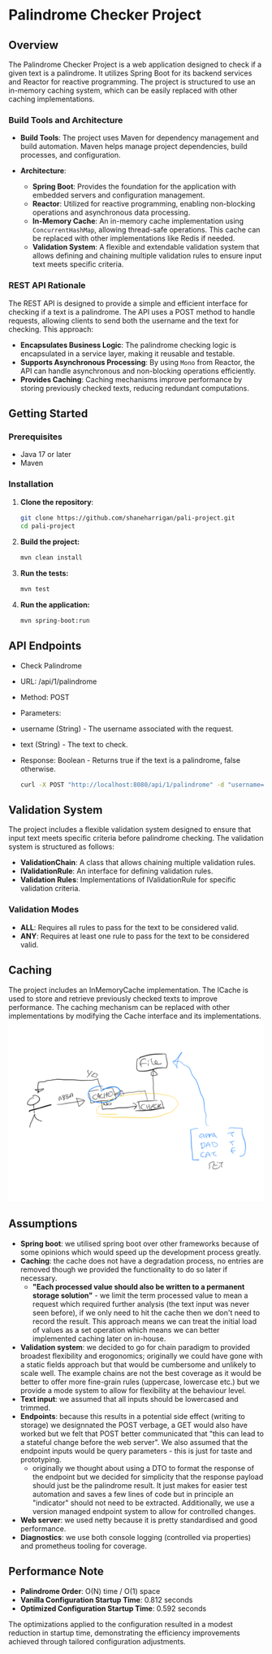 # Palindrome Checker Project

## Overview

The Palindrome Checker Project is a web application designed to check if a given text is a palindrome. It utilizes Spring Boot for its backend services and Reactor for reactive programming. The project is structured to use an in-memory caching system, which can be easily replaced with other caching implementations.

### Build Tools and Architecture

- **Build Tools**: The project uses Maven for dependency management and build automation. Maven helps manage project dependencies, build processes, and configuration.
  
- **Architecture**:
  - **Spring Boot**: Provides the foundation for the application with embedded servers and configuration management.
  - **Reactor**: Utilized for reactive programming, enabling non-blocking operations and asynchronous data processing.
  - **In-Memory Cache**: An in-memory cache implementation using `ConcurrentHashMap`, allowing thread-safe operations. This cache can be replaced with other implementations like Redis if needed.
  - **Validation System**: A flexible and extendable validation system that allows defining and chaining multiple validation rules to ensure input text meets specific criteria.

### REST API Rationale

The REST API is designed to provide a simple and efficient interface for checking if a text is a palindrome. The API uses a POST method to handle requests, allowing clients to send both the username and the text for checking. This approach:
- **Encapsulates Business Logic**: The palindrome checking logic is encapsulated in a service layer, making it reusable and testable.
- **Supports Asynchronous Processing**: By using `Mono` from Reactor, the API can handle asynchronous and non-blocking operations efficiently.
- **Provides Caching**: Caching mechanisms improve performance by storing previously checked texts, reducing redundant computations.

## Getting Started

### Prerequisites

- Java 17 or later
- Maven

### Installation

1. **Clone the repository**:

   ```bash
   git clone https://github.com/shaneharrigan/pali-project.git
   cd pali-project
   ```
2. **Build the project:**
   ```bash
   mvn clean install
   ```
3. **Run the tests:**
   ```bash
   mvn test
   ```
3. **Run the application:**
   ```bash
   mvn spring-boot:run
   ```
## API Endpoints

- Check Palindrome
- URL: /api/1/palindrome
- Method: POST
- Parameters:
- username (String) - The username associated with the request.
- text (String) - The text to check.
- Response: Boolean - Returns true if the text is a palindrome, false otherwise.

  ```bash
  curl -X POST "http://localhost:8080/api/1/palindrome" -d "username=user&text=madam"
  ```
## Validation System
The project includes a flexible validation system designed to ensure that input text meets specific criteria before palindrome checking. The validation system is structured as follows:

- **ValidationChain**: A class that allows chaining multiple validation rules.
- **IValidationRule**: An interface for defining validation rules.
- **Validation Rules**: Implementations of IValidationRule for specific validation criteria.

### Validation Modes
- **ALL**: Requires all rules to pass for the text to be considered valid.
- **ANY**: Requires at least one rule to pass for the text to be considered valid.

## Caching

The project includes an InMemoryCache implementation. The ICache is used to store and retrieve previously checked texts to improve performance. The caching mechanism can be replaced with other implementations by modifying the Cache interface and its implementations.
![Caching image](images/caching.png)
## Assumptions
- **Spring boot**: we utilised spring boot over other frameworks because of some opinions which would speed up the development process greatly.
- **Caching**: the cache does not have a degradation process, no entries are removed though we provided the functionality to do so later if necessary.
   - **"Each processed value should also be written to a permanent storage solution"** - we limit the term processed value to mean a request which required further analysis (the text input was never seen before), if we only need to hit the cache then we don't need to record the result. This approach means we can treat the initial load of values as a set operation which means we can better implemented caching later on in-house.
- **Validation system**: we decided to go for chain paradigm to provided broadest flexibility and erogonomics; originally we could have gone with a static fields approach but that would be cumbersome and unlikely to scale well. The example chains are not the best coverage as it would be better to offer more fine-grain rules (uppercase, lowercase etc.) but we provide a mode system to allow for flexibility at the behaviour level.
- **Text input**: we assumed that all inputs should be lowercased and trimmed.
- **Endpoints**: because this results in a potential side effect (writing to storage) we designnated the POST verbage, a GET would also have worked but we felt that POST better communicated that "this can lead to a stateful change before the web server". We also assumed that the endpoint inputs would be query parameters - this is just for taste and prototyping.
   - originally we thought about using a DTO to format the response of the endpoint but we decided for simplicity that the response payload should just be the palindrome result. It just makes for easier test automation and saves a few lines of code but in principle an "indicator" should not need to be extracted. Additionally, we use a version managed endpoint system to allow for controlled changes.
- **Web server**: we used netty because it is pretty standardised and good performance.
- **Diagnostics**: we use both console logging (controlled via properties) and prometheus tooling for coverage.

## Performance Note
- **Palindrome Order**: O(N) time / O(1) space
- **Vanilla Configuration Startup Time**: 0.812 seconds
- **Optimized Configuration Startup Time**: 0.592 seconds

The optimizations applied to the configuration resulted in a modest reduction in startup time, demonstrating the efficiency improvements achieved through tailored configuration adjustments.
